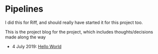# Pipelines

I did this for Riff, and should really have started it for this project too.

This is the project blog for the project, which includes thoughts/decisions made along the way

 * 4 July 2019: [Hello World](01_helloWorld.md)